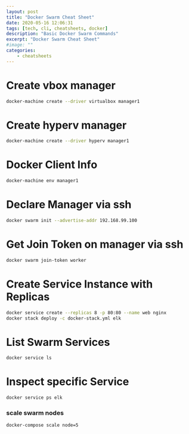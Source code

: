 ```yaml
---
layout: post
title: "Docker Swarm Cheat Sheet"
date: 2020-05-16 12:06:31
tags: [tech, cli, cheatsheets, docker]
description: "Basic Docker Swarm Commands"
excerpt: "Docker Swarm Cheat Sheet"
#image: ""
categories:
    - cheatsheets
---
```


# Create vbox manager

```bash
docker-machine create --driver virtualbox manager1
```

# Create hyperv manager

```bash
docker-machine create --driver hyperv manager1
```

# Docker Client Info

```bash
docker-machine env manager1
```

# Declare Manager via ssh

```bash
docker swarm init --advertise-addr 192.168.99.100
```

# Get Join Token on manager via ssh

```bash
docker swarm join-token worker
```

# Create Service Instance with Replicas

```bash
docker service create --replicas 8 -p 80:80 --name web nginx
docker stack deploy -c docker-stack.yml elk
```

# List Swarm Services

```bash
docker service ls
```

# Inspect specific Service

```bash
docker service ps elk
```

### scale swarm nodes

```bash
docker-compose scale node=5
```

